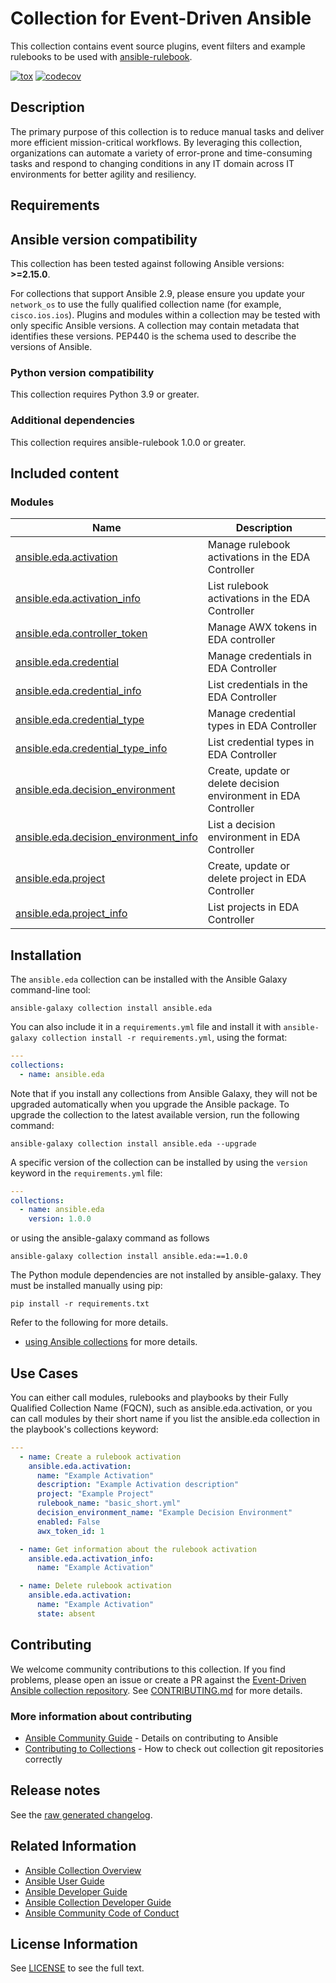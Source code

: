 # Collection for Event-Driven Ansible

This collection contains event source plugins, event filters and example rulebooks to be used with [ansible-rulebook](https://ansible-rulebook.readthedocs.io/en/stable/).

[![tox](https://github.com/ansible/event-driven-ansible/actions/workflows/tox.yml/badge.svg?event=push)](https://github.com/ansible/event-driven-ansible/actions/workflows/tox.yml)
[![codecov](https://codecov.io/github/ansible/event-driven-ansible/graph/badge.svg?token=XvFwDpezAH)](https://codecov.io/github/ansible/event-driven-ansible)

## Description

The primary purpose of this collection is to reduce manual tasks and deliver more efficient mission-critical workflows. By leveraging this collection, organizations can automate a variety of error-prone and time-consuming tasks and respond to changing conditions in any IT domain across IT environments for better agility and resiliency.

## Requirements

<!--start requires_ansible-->
## Ansible version compatibility

This collection has been tested against following Ansible versions: **>=2.15.0**.

For collections that support Ansible 2.9, please ensure you update your `network_os` to use the
fully qualified collection name (for example, `cisco.ios.ios`).
Plugins and modules within a collection may be tested with only specific Ansible versions.
A collection may contain metadata that identifies these versions.
PEP440 is the schema used to describe the versions of Ansible.
<!--end requires_ansible-->

### Python version compatibility

This collection requires Python 3.9 or greater.

### Additional dependencies

This collection requires ansible-rulebook 1.0.0 or greater.

## Included content

<!--start collection content-->
### Modules
Name | Description
--- | ---
[ansible.eda.activation](https://github.com/ansible/event-driven-ansible/blob/main/docs/ansible.eda.activation_module.rst)|Manage rulebook activations in the EDA Controller
[ansible.eda.activation_info](https://github.com/ansible/event-driven-ansible/blob/main/docs/ansible.eda.activation_info_module.rst)|List rulebook activations in the EDA Controller
[ansible.eda.controller_token](https://github.com/ansible/event-driven-ansible/blob/main/docs/ansible.eda.controller_token_module.rst)|Manage AWX tokens in EDA controller
[ansible.eda.credential](https://github.com/ansible/event-driven-ansible/blob/main/docs/ansible.eda.credential_module.rst)|Manage credentials in EDA Controller
[ansible.eda.credential_info](https://github.com/ansible/event-driven-ansible/blob/main/docs/ansible.eda.credential_info_module.rst)|List credentials in the EDA Controller
[ansible.eda.credential_type](https://github.com/ansible/event-driven-ansible/blob/main/docs/ansible.eda.credential_type_module.rst)|Manage credential types in EDA Controller
[ansible.eda.credential_type_info](https://github.com/ansible/event-driven-ansible/blob/main/docs/ansible.eda.credential_type_info_module.rst)|List credential types in EDA Controller
[ansible.eda.decision_environment](https://github.com/ansible/event-driven-ansible/blob/main/docs/ansible.eda.decision_environment_module.rst)|Create, update or delete decision environment in EDA Controller
[ansible.eda.decision_environment_info](https://github.com/ansible/event-driven-ansible/blob/main/docs/ansible.eda.decision_environment_info_module.rst)|List a decision environment in EDA Controller
[ansible.eda.project](https://github.com/ansible/event-driven-ansible/blob/main/docs/ansible.eda.project_module.rst)|Create, update or delete project in EDA Controller
[ansible.eda.project_info](https://github.com/ansible/event-driven-ansible/blob/main/docs/ansible.eda.project_info_module.rst)|List projects in EDA Controller

<!--end collection content-->

## Installation

The `ansible.eda` collection can be installed with the Ansible Galaxy command-line tool:

```shell
ansible-galaxy collection install ansible.eda
```

You can also include it in a `requirements.yml` file and install it with `ansible-galaxy collection install -r requirements.yml`, using the format:

```yaml
---
collections:
  - name: ansible.eda
```

Note that if you install any collections from Ansible Galaxy, they will not be upgraded automatically when you upgrade the Ansible package.
To upgrade the collection to the latest available version, run the following command:

```shell
ansible-galaxy collection install ansible.eda --upgrade
```

A specific version of the collection can be installed by using the `version` keyword in the `requirements.yml` file:

```yaml
---
collections:
  - name: ansible.eda
    version: 1.0.0
```

or using the ansible-galaxy command as follows

```shell
ansible-galaxy collection install ansible.eda:==1.0.0
```

The Python module dependencies are not installed by ansible-galaxy. They must be installed manually using pip:

```shell
pip install -r requirements.txt
```

Refer to the following for more details.
* [using Ansible collections](https://docs.ansible.com/ansible/latest/user_guide/collections_using.html) for more details.

## Use Cases

You can either call modules, rulebooks and playbooks by their Fully Qualified Collection Name (FQCN), such as ansible.eda.activation, or you can call modules by their short name if you list the ansible.eda collection in the playbook's collections keyword:

```yaml
---
  - name: Create a rulebook activation
    ansible.eda.activation:
      name: "Example Activation"
      description: "Example Activation description"
      project: "Example Project"
      rulebook_name: "basic_short.yml"
      decision_environment_name: "Example Decision Environment"
      enabled: False
      awx_token_id: 1

  - name: Get information about the rulebook activation
    ansible.eda.activation_info:
      name: "Example Activation"

  - name: Delete rulebook activation
    ansible.eda.activation:
      name: "Example Activation"
      state: absent
```

## Contributing

We welcome community contributions to this collection. If you find problems, please open an issue or create a PR against the [Event-Driven Ansible collection repository](https://github.com/ansible/event-driven-ansible).
See [CONTRIBUTING.md](./CONTRIBUTING.md) for more details.

### More information about contributing

- [Ansible Community Guide](https://docs.ansible.com/ansible/latest/community/index.html) - Details on contributing to Ansible
- [Contributing to Collections](https://docs.ansible.com/ansible/devel/dev_guide/developing_collections.html#contributing-to-collections) - How to check out collection git repositories correctly

## Release notes

See the [raw generated changelog](https://github.com/ansible/event-driven-ansible/tree/main/CHANGELOG.rst).

## Related Information

- [Ansible Collection Overview](https://github.com/ansible-collections/overview)
- [Ansible User Guide](https://docs.ansible.com/ansible/latest/user_guide/index.html)
- [Ansible Developer Guide](https://docs.ansible.com/ansible/latest/dev_guide/index.html)
- [Ansible Collection Developer Guide](https://docs.ansible.com/ansible/devel/dev_guide/developing_collections.html)
- [Ansible Community Code of Conduct](https://docs.ansible.com/ansible/latest/community/code_of_conduct.html)

## License Information

See [LICENSE](./LICENSE) to see the full text.
